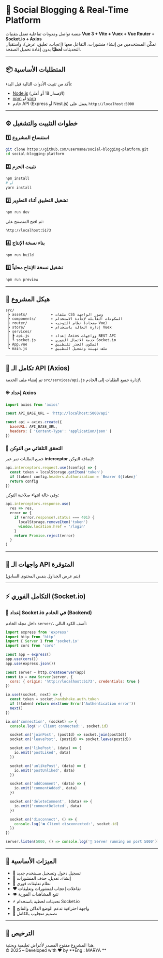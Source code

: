# 🚀 Social Blogging & Real-Time Platform

منصة تواصل ومدونات تفاعلية تعمل بتقنيات **Vue 3 + Vite + Vuex + Vue Router + Socket.io + Axios**  
تمكِّن المستخدمين من إنشاء منشورات، التفاعل معها (إعجاب، تعليق، عرض)، واستقبال التحديثات **لحظيًا** بدون إعادة تحميل الصفحة.

---

## 📦 المتطلبات الأساسية

تأكد من تثبيت الأدوات التالية قبل البدء:

- [Node.js](https://nodejs.org/) (الإصدار 18 أو أعلى)
- [npm](https://www.npmjs.com/) أو [yarn](https://yarnpkg.com/)
- خادم API (Express أو Nest.js) يعمل على `http://localhost:5000`

---

## ⚙️ خطوات التثبيت والتشغيل

### 1️⃣ استنساخ المشروع

```bash
git clone https://github.com/username/social-blogging-platform.git
cd social-blogging-platform
```

### 2️⃣ تثبيت الحزم

```bash
npm install
# أو
yarn install
```

### 3️⃣ تشغيل التطبيق أثناء التطوير

```bash
npm run dev
```

ثم افتح المتصفح على:
```
http://localhost:5173
```

### 4️⃣ بناء نسخة الإنتاج

```bash
npm run build
```

### 5️⃣ تشغيل نسخة الإنتاج محلياً

```bash
npm run preview
```

---

## 🧩 هيكل المشروع

```
src/
 ┣ assets/           ← ملفات CSS وصور الواجهة
 ┣ components/       ← المكونات القابلة لإعادة الاستخدام
 ┣ router/           ← نظام التوجيه (صفحات Vue)
 ┣ store/            ← إدارة الحالة باستخدام Vuex
 ┣ services/
 ┃ ┣ api.js          ← إعداد Axios وواجهات REST API
 ┃ ┗ socket.js       ← خدمة الاتصال الفوري Socket.io
 ┣ App.vue           ← المكون الجذر للتطبيق
 ┗ main.js           ← ملف تهيئة وتشغيل التطبيق
```

---

## 🔌 تكامل الـ API (Axios)

تم إنشاء ملف الخدمة `src/services/api.js` لإدارة جميع الطلبات إلى الخادم.

### ✳️ إعداد Axios

```js
import axios from 'axios'

const API_BASE_URL = 'http://localhost:5000/api'

const api = axios.create({
  baseURL: API_BASE_URL,
  headers: { 'Content-Type': 'application/json' }
})
```

### 🔑 التحقق التلقائي من التوكن

جميع الطلبات تمر عبر **interceptor** لإضافة التوكن:

```js
api.interceptors.request.use((config) => {
  const token = localStorage.getItem('token')
  if (token) config.headers.Authorization = `Bearer ${token}`
  return config
})
```

وفي حالة انتهاء صلاحية التوكن:

```js
api.interceptors.response.use(
  res => res,
  error => {
    if (error.response?.status === 401) {
      localStorage.removeItem('token')
      window.location.href = '/login'
    }
    return Promise.reject(error)
  }
)
```

---

## 🧠 واجهات الـ API المتوفرة

(يتم عرض الجداول بنفس المحتوى السابق)

---

## ⚡ التكامل الفوري (Socket.io)

### 🔧 إعداد Socket.io في الخادم (Backend)

داخل مجلد الخادم `server/`، أضف الكود التالي:

```js
import express from 'express'
import http from 'http'
import { Server } from 'socket.io'
import cors from 'cors'

const app = express()
app.use(cors())
app.use(express.json())

const server = http.createServer(app)
const io = new Server(server, {
  cors: { origin: 'http://localhost:5173', credentials: true }
})

io.use((socket, next) => {
  const token = socket.handshake.auth.token
  if (!token) return next(new Error('Authentication error'))
  next()
})

io.on('connection', (socket) => {
  console.log('✅ Client connected:', socket.id)

  socket.on('joinPost', (postId) => socket.join(postId))
  socket.on('leavePost', (postId) => socket.leave(postId))

  socket.on('likePost', (data) => {
    io.emit('postLiked', data)
  })

  socket.on('unlikePost', (data) => {
    io.emit('postUnliked', data)
  })

  socket.on('addComment', (data) => {
    io.emit('commentAdded', data)
  })

  socket.on('deleteComment', (data) => {
    io.emit('commentDeleted', data)
  })

  socket.on('disconnect', () => {
    console.log('❌ Client disconnected:', socket.id)
  })
})

server.listen(5000, () => console.log('🚀 Server running on port 5000'))
```

---

## 🔔 الميزات الأساسية

- 🔐 تسجيل دخول وتسجيل مستخدم جديد  
- 📝 إنشاء، تعديل، حذف المنشورات  
- 💬 نظام تعليقات فوري  
- ❤️ تفاعلات إعجاب لمنشورات وتعليقات  
- 👁️ تتبع المشاهدات الفورية  
- ⚡ تحديثات لحظية باستخدام Socket.io  
- 🌙 واجهة احترافية تدعم الوضع الداكن والفاتح  
- 📱 تصميم متجاوب بالكامل  

---

## 📄 الترخيص

هذا المشروع مفتوح المصدر لأغراض تعليمية وبحثية.  
© 2025 – Developed with ❤️ by **Eng : MARYA **

